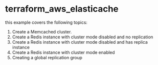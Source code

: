 # terraform_aws_elasticache
  this example covers the following topics:
  1. Create a Memcached cluster.
  2. Create a Redis instance with cluster mode disabled and no replication
  3. Create a Redis instance with cluster mode disabled and has replica instance
  4. Create a Redis instance with cluster mode enabled
  5. Creating a global replication group